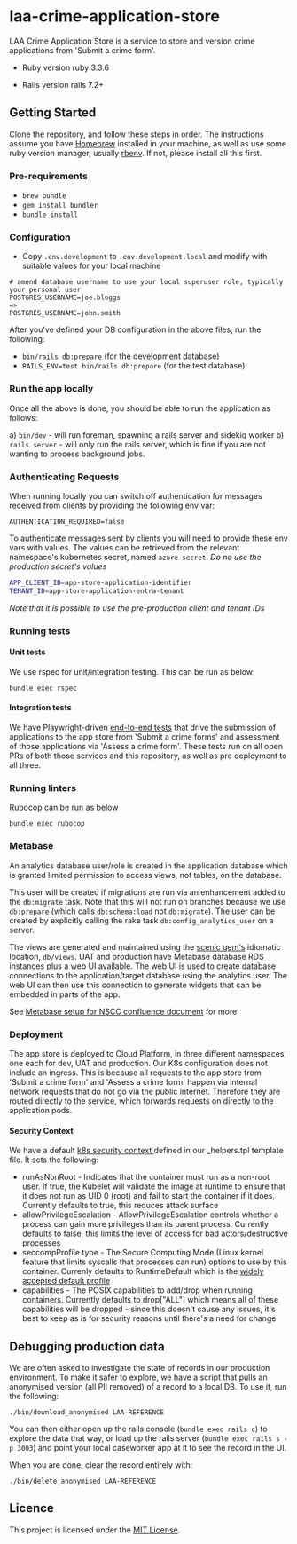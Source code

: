 # laa-crime-application-store

LAA Crime Application Store is a service to store and version crime applications from 'Submit a crime form'.

* Ruby version
ruby 3.3.6

* Rails version
rails 7.2+

## Getting Started

Clone the repository, and follow these steps in order.
The instructions assume you have [Homebrew](https://brew.sh) installed in your machine, as well as use some ruby version manager, usually [rbenv](https://github.com/rbenv/rbenv). If not, please install all this first.

### Pre-requirements

* `brew bundle`
* `gem install bundler`
* `bundle install`

### Configuration

* Copy `.env.development` to `.env.development.local` and modify with suitable values for your local machine

```
# amend database username to use your local superuser role, typically your personal user
POSTGRES_USERNAME=joe.bloggs
=>
POSTGRES_USERNAME=john.smith
```

After you've defined your DB configuration in the above files, run the following:

* `bin/rails db:prepare` (for the development database)
* `RAILS_ENV=test bin/rails db:prepare` (for the test database)

### Run the app locally

Once all the above is done, you should be able to run the application as follows:

a) `bin/dev` - will run foreman, spawning a rails server and sidekiq worker
b) `rails server` - will only run the rails server, which is fine if you are not wanting to process background jobs.

### Authenticating Requests

When running locally you can switch off authentication for messages received from clients by providing the following env var:

```
AUTHENTICATION_REQUIRED=false
```

To authenticate messages sent by clients you will need to provide these env vars with values. The values can be retrieved from the relevant namespace's kubernetes secret, named `azure-secret`. *Do no use the production secret's values*

```sh
APP_CLIENT_ID=app-store-application-identifier
TENANT_ID=app-store-application-entra-tenant
```

*Note that it is possible to use the pre-production client and tenant IDs*

### Running tests

#### Unit tests

We use rspec for unit/integration testing. This can be run as below:

```shell
bundle exec rspec
```

#### Integration tests

We have Playwright-driven [end-to-end tests](https://github.com/ministryofjustice/nsm-e2e-test/pulls) that drive the submission
of applications to the app store from 'Submit a crime forms' and assessment of those applications via 'Assess a crime form'. These
tests run on all open PRs of both those services and this repository, as well as pre deployment to all three.

### Running linters

Rubocop can be run as below
```shell
bundle exec rubocop
```

### Metabase

An analytics database user/role is created in the application database which is granted limited permission to access views, not tables, on the database.

This user will be created if migrations are run via an enhancement added to the `db:migrate` task. Note that this will not run on branches because we use
`db:prepare` (which calls `db:schema:load` not `db:migrate`). The user can be created by explicitly calling the rake task `db:config_analytics_user` on a server.

The views are generated and maintained using the [scenic gem's](https://github.com/scenic-views/scenic) idiomatic location, `db/views`. UAT and production have Metabase database RDS instances plus a web UI available. The web UI is used to create database connections to the application/target database using the analytics user. The web UI can then use this connection to generate widgets that can be embedded in parts of the app.

See [Metabase setup for NSCC confluence document](https://dsdmoj.atlassian.net/wiki/x/XABEJAE) for more

### Deployment
The app store is deployed to Cloud Platform, in three different namespaces, one each for dev, UAT and production. Our K8s configuration does
not include an ingress. This is because all requests to the app store from 'Submit a crime form' and 'Assess a crime form' happen via internal
network requests that do not go via the public internet. Therefore they are routed directly to the service, which forwards requests on directly
to the application pods.

#### Security Context
We have a default [k8s security context ](https://kubernetes.io/docs/reference/generated/kubernetes-api/v1.30/#securitycontext-v1-core) defined in our _helpers.tpl template file. It sets the following:

- runAsNonRoot - Indicates that the container must run as a non-root user. If true, the Kubelet will validate the image at runtime to ensure that it does not run as UID 0 (root) and fail to start the container if it does. Currently defaults to true, this reduces attack surface
- allowPrivilegeEscalation - AllowPrivilegeEscalation controls whether a process can gain more privileges than its parent process. Currently defaults to false, this limits the level of access for bad actors/destructive processes
- seccompProfile.type - The Secure Computing Mode (Linux kernel feature that limits syscalls that processes can run) options to use by this container. Currenly defaults to RuntimeDefault which is the [widely accepted default profile](https://docs.docker.com/engine/security/seccomp/#significant-syscalls-blocked-by-the-default-profile)
- capabilities - The POSIX capabilities to add/drop when running containers. Currently defaults to drop["ALL"] which means all of these capabilities will be dropped - since this doesn't cause any issues, it's best to keep as is for security reasons until there's a need for change

## Debugging production data
We are often asked to investigate the state of records in our production environment. To
make it safer to explore, we have a script that pulls an anonymised version (all PII removed) of a record
to a local DB. To use it, run the following:

```
./bin/download_anonymised LAA-REFERENCE
```

You can then either open up the rails console (`bundle exec rails c`) to explore the data that way,
or load up the rails server (`bundle exec rails s -p 3003`) and point your local caseworker app
at it to see the record in the UI.

When you are done, clear the record entirely with:

```
./bin/delete_anonymised LAA-REFERENCE
```

## Licence

This project is licensed under the [MIT License][mit].

[mit]: LICENCE
